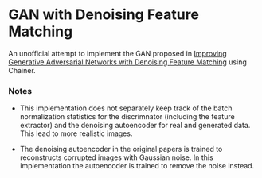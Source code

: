 # GAN with Denoising Feature Matching

An unofficial attempt to implement the GAN proposed in [Improving Generative Adversarial Networks with Denoising Feature Matching](http://openreview.net/forum?id=S1X7nhsxl) using Chainer.

### Notes

- This implementation does not separately keep track of the batch normalization statistics for the discrimnator (including the feature extractor) and the denoising autoencoder for real and generated data. This lead to more realistic images.

- The denoising autoencoder in the original papers is trained to reconstructs corrupted images with Gaussian noise. In this implementation the autoencoder is trained to remove the noise instead.
